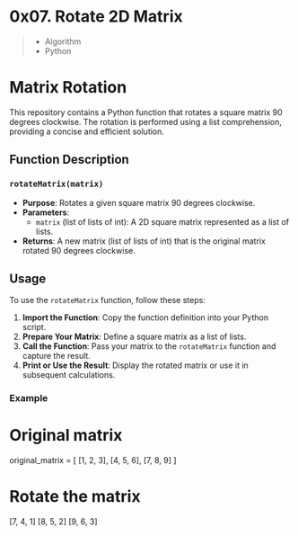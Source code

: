 # 0x07. Rotate 2D Matrix
> - Algorithm
> - Python

# Matrix Rotation

This repository contains a Python function that rotates a square matrix 90 degrees clockwise. The rotation is performed using a list comprehension, providing a concise and efficient solution.

## Function Description

### `rotateMatrix(matrix)`

- **Purpose**: Rotates a given square matrix 90 degrees clockwise.
- **Parameters**:
  - `matrix` (list of lists of int): A 2D square matrix represented as a list of lists.
- **Returns**: A new matrix (list of lists of int) that is the original matrix rotated 90 degrees clockwise.

## Usage

To use the `rotateMatrix` function, follow these steps:

1. **Import the Function**: Copy the function definition into your Python script.
2. **Prepare Your Matrix**: Define a square matrix as a list of lists.
3. **Call the Function**: Pass your matrix to the `rotateMatrix` function and capture the result.
4. **Print or Use the Result**: Display the rotated matrix or use it in subsequent calculations.

### Example

# Original matrix
original_matrix = [
    [1, 2, 3],
    [4, 5, 6],
    [7, 8, 9]
]

# Rotate the matrix
[7, 4, 1]
[8, 5, 2]
[9, 6, 3]

